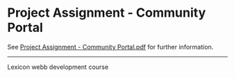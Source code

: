 # Project Assignment - Community Portal

See [Project Assignment - Community Portal.pdf](./Assignment/Project%20Assignment%20-%20Community%20Portal.pdf) for further information.

---
Lexicon webb development course